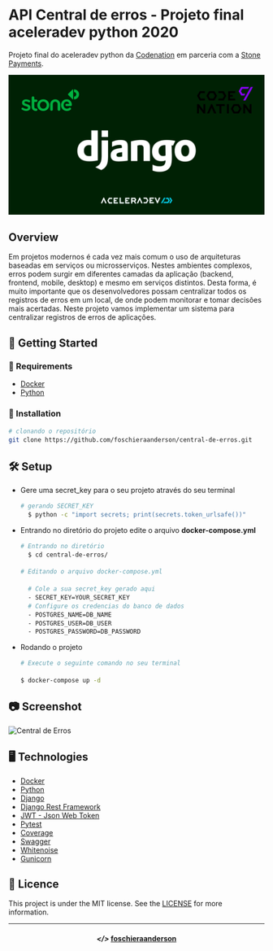 # API Central de erros - Projeto final aceleradev python 2020

Projeto final do aceleradev python da [Codenation](https://www.codenation.dev/) em parceria com a [Stone Payments](https://www.stone.com.br/).

![Banner](assets/Banner.jpg)

## Overview

Em projetos modernos é cada vez mais comum o uso de arquiteturas baseadas em serviços ou microsserviços. Nestes ambientes complexos, erros podem surgir em diferentes camadas da aplicação (backend, frontend, mobile, desktop) e mesmo em serviços distintos. Desta forma, é muito importante que os desenvolvedores possam centralizar todos os registros de erros em um local, de onde podem monitorar e tomar decisões mais acertadas. Neste projeto vamos implementar um sistema para centralizar registros de erros de aplicações.

## :pushpin: Getting Started

### :key: Requirements

- [Docker](https://www.docker.com/)
- [Python](https://www.python.org/)

### :minidisc: Installation

```bash
# clonando o repositório
git clone https://github.com/foschieraanderson/central-de-erros.git
```

## :hammer_and_wrench: Setup

- Gere uma secret_key para o seu projeto através do seu terminal
  
  ```bash
  # gerando SECRET_KEY
    $ python -c "import secrets; print(secrets.token_urlsafe())"
  ```
- Entrando no diretório do projeto edite o arquivo **docker-compose.yml**
  
  ```bash
  # Entrando no diretório
    $ cd central-de-erros/

  # Editando o arquivo docker-compose.yml

    # Cole a sua secret_key gerado aqui
    - SECRET_KEY=YOUR_SECRET_KEY
    # Configure os credencias do banco de dados
    - POSTGRES_NAME=DB_NAME
    - POSTGRES_USER=DB_USER
    - POSTGRES_PASSWORD=DB_PASSWORD

  ```

- Rodando o projeto
  ```bash
  # Execute o seguinte comando no seu terminal

  $ docker-compose up -d 

## :camera: Screenshot

![Central de Erros](assets/API-Central-de-Erros.jpg)

## :desktop_computer: Technologies

* [Docker](https://www.docker.com)
* [Python](https://www.python.org)
* [Django](https://www.djangoproject.com)
* [Django Rest Framework](https://www.django-rest-framework.org)
* [JWT - Json Web Token](https://jwt.io)
* [Pytest](https://docs.pytest.org/en/stable)
* [Coverage](https://coverage.readthedocs.io/en/coverage-5.5)
* [Swagger](https://swagger.io)
* [Whitenoise](http://whitenoise.evans.io/en/stable)
* [Gunicorn](https://gunicorn.org)

## :page_with_curl: Licence
This project is under the MIT license. See the [LICENSE](./LICENSE) for more information.

---

<h4 align="center"> <em>&lt;/&gt;</em> <a href="https://github.com/foschieraanderson" target="_blank">foschieraanderson</a> </h4>